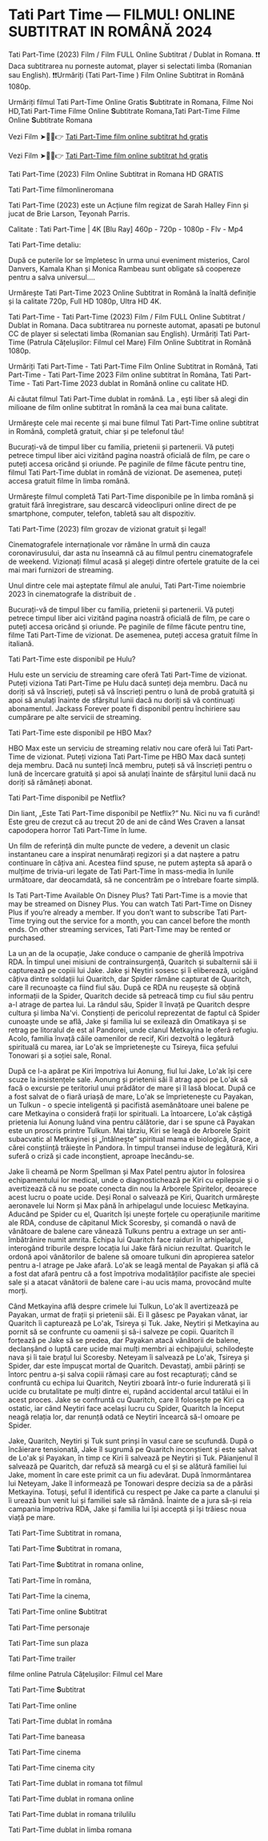 # Tati Part Time — FILMUL! ONLINE SUBTITRAT IN ROMÂNĂ 2024

Tati Part-Time (2023) Film / Film FULL Online Subtitrat / Dublat in Romana. ❗❗️️ Daca subtitrarea nu porneste automat, player si selectati limba (Romanian sau English). ❗❗️️Urmăriți (Tati Part-Time ) Film Online Subtitrat in Română 1080p.

Urmăriți filmul Tati Part-Time Online Gratis 𝐒ubtitrate in Romana, Filme Noi HD,Tati Part-Time Filme Online 𝐒ubtitrate Romana,Tati Part-Time Filme Online 𝐒ubtitrate Romana

Vezi Film ➤🔴✅👉 [Tati Part-Time film online subtitrat hd gratis](https://pro.tubeflix21.com/ro/1204188/part-time-daddy.html)

Vezi Film ➤🔴✅👉 [Tati Part-Time film online subtitrat hd gratis](https://pro.tubeflix21.com/ro/1204188/part-time-daddy.html)

Tati Part-Time (2023) Film Online Subtitrat in Romana HD GRATIS

Tati Part-Time filmonlineromana

Tati Part-Time (2023) este un Acțiune film regizat de Sarah Halley Finn și jucat de Brie Larson, Teyonah Parris.

Calitate : Tati Part-Time | 4K [Blu Ray] 460p - 720p - 1080p - Flv - Mp4

Tati Part-Time detaliu:

După ce puterile lor se împletesc în urma unui eveniment misterios, Carol Danvers, Kamala Khan și Monica Rambeau sunt obligate să coopereze pentru a salva universul....

Urmărește Tati Part-Time 2023 Online Subtitrat in Română la înaltă definiție și la calitate 720p, Full HD 1080p, Ultra HD 4K.

Tati Part-Time - Tati Part-Time (2023) Film / Film FULL Online Subtitrat / Dublat in Romana. Daca subtitrarea nu porneste automat, apasati pe butonul CC de player si selectati limba (Romanian sau English). Urmăriți Tati Part-Time (Patrula Cățelușilor: Filmul cel Mare) Film Online Subtitrat in Română 1080p.

Urmăriți Tati Part-Time - Tati Part-Time Film Online Subtitrat in Română, Tati Part-Time - Tati Part-Time 2023 Film online subtitrat în Româna, Tati Part-Time - Tati Part-Time 2023 dublat in Română online cu calitate HD.

Ai căutat filmul Tati Part-Time dublat in română. La , ești liber să alegi din milioane de film online subtitrat în română la cea mai buna calitate.

Urmărește cele mai recente și mai bune filmul Tati Part-Time online subtitrat in Română, completă gratuit, chiar și pe telefonul tău!

Bucurați-vă de timpul liber cu familia, prietenii și partenerii. Vă puteți petrece timpul liber aici vizitând pagina noastră oficială de film, pe care o puteți accesa oricând și oriunde. Pe paginile de filme făcute pentru tine, filmul Tati Part-Time dublat in română de vizionat. De asemenea, puteți accesa gratuit filme în limba română.

Urmărește filmul completă Tati Part-Time disponibile pe în limba română și gratuit fără înregistrare, sau descarcă videoclipuri online direct de pe smartphone, computer, telefon, tabletă sau alt dispozitiv.

Tati Part-Time (2023) film grozav de vizionat gratuit și legal!

Cinematografele internaționale vor rămâne în urmă din cauza coronavirusului, dar asta nu înseamnă că au filmul pentru cinematografele de weekend. Vizionați filmul acasă și alegeți dintre ofertele gratuite de la cei mai mari furnizori de streaming.

Unul dintre cele mai așteptate filmul ale anului, Tati Part-Time noiembrie 2023 în cinematografe la distribuit de .

Bucurați-vă de timpul liber cu familia, prietenii și partenerii. Vă puteți petrece timpul liber aici vizitând pagina noastră oficială de film, pe care o puteți accesa oricând și oriunde. Pe paginile de filme făcute pentru tine, filme Tati Part-Time de vizionat. De asemenea, puteți accesa gratuit filme în italiană.

Tati Part-Time este disponibil pe Hulu?

Hulu este un serviciu de streaming care oferă Tati Part-Time de vizionat. Puteți viziona Tati Part-Time pe Hulu dacă sunteți deja membru. Dacă nu doriți să vă înscrieți, puteți să vă înscrieți pentru o lună de probă gratuită și apoi să anulați înainte de sfârșitul lunii dacă nu doriți să vă continuați abonamentul. Jackass Forever poate fi disponibil pentru închiriere sau cumpărare pe alte servicii de streaming.

Tati Part-Time este disponibil pe HBO Max?

HBO Max este un serviciu de streaming relativ nou care oferă lui Tati Part-Time de vizionat. Puteți viziona Tati Part-Time pe HBO Max dacă sunteți deja membru. Dacă nu sunteți încă membru, puteți să vă înscrieți pentru o lună de încercare gratuită și apoi să anulați înainte de sfârșitul lunii dacă nu doriți să rămâneți abonat.

Tati Part-Time disponibil pe Netflix?

Din liant, „Este Tati Part-Time disponibil pe Netflix?” Nu. Nici nu va fi curând! Este greu de crezut că au trecut 20 de ani de când Wes Craven a lansat capodopera horror Tati Part-Time în lume.

Un film de referință din multe puncte de vedere, a devenit un clasic instantaneu care a inspirat nenumărați regizori și a dat naștere a patru continuare în câțiva ani. Acestea fiind spuse, ne putem aștepta să apară o mulțime de trivia-uri legate de Tati Part-Time în mass-media în lunile următoare, dar deocamdată, să ne concentrăm pe o întrebare foarte simplă.

Is Tati Part-Time Available On Disney Plus? Tati Part-Time is a movie that may be streamed on Disney Plus. You can watch Tati Part-Time on Disney Plus if you’re already a member. If you don’t want to subscribe Tati Part-Time trying out the service for a month, you can cancel before the month ends. On other streaming services, Tati Part-Time may be rented or purchased.

La un an de la ocupație, Jake conduce o campanie de gherilă împotriva RDA. În timpul unei misiuni de contrainsurgență, Quaritch și subalternii săi ii capturează pe copiii lui Jake. Jake și Neytiri sosesc și îi eliberează, ucigând câțiva dintre soldații lui Quaritch, dar Spider rămâne capturat de Quaritch, care îl recunoaște ca fiind fiul său. După ce RDA nu reușește să obțină informații de la Spider, Quaritch decide să petreacă timp cu fiul său pentru a-l atrage de partea lui. La rândul său, Spider îl învață pe Quaritch despre cultura și limba Na'vi. Conștienți de pericolul reprezentat de faptul că Spider cunoaște unde se află, Jake și familia lui se exilează din Omatikaya și se retrag pe litoralul de est al Pandorei, unde clanul Metkayina le oferă refugiu. Acolo, familia învață căile oamenilor de recif, Kiri dezvoltă o legătură spirituală cu marea, iar Lo'ak se împrietenește cu Tsireya, fiica șefului Tonowari și a soției sale, Ronal.

După ce l-a apărat pe Kiri împotriva lui Aonung, fiul lui Jake, Lo'ak își cere scuze la insistențele sale. Aonung și prietenii săi îl atrag apoi pe Lo'ak să facă o excursie pe teritoriul unui prădător de mare și îl lasă blocat. După ce a fost salvat de o fiară uriașă de mare, Lo'ak se împrietenește cu Payakan, un Tulkun - o specie inteligentă și pacifistă asemănătoare unei balene pe care Metkayina o consideră frații lor spirituali. La întoarcere, Lo'ak câștigă prietenia lui Aonung luând vina pentru călătorie, dar i se spune că Payakan este un proscris printre Tulkun. Mai târziu, Kiri se leagă de Arborele Spirit subacvatic al Metkayinei și „întâlnește” spiritual mama ei biologică, Grace, a cărei conștiință trăiește în Pandora. În timpul transei induse de legătură, Kiri suferă o criză și cade inconștient, aproape înecându-se.

Jake îi cheamă pe Norm Spellman și Max Patel pentru ajutor în folosirea echipamentului lor medical, unde o diagnostichează pe Kiri cu epilepsie și o avertizează că nu se poate conecta din nou la Arborele Spiritelor, deoarece acest lucru o poate ucide. Deși Ronal o salvează pe Kiri, Quaritch urmărește aeronavele lui Norm și Max până în arhipelagul unde locuiesc Metkayina. Aducând pe Spider cu el, Quaritch își unește forțele cu operațiunile maritime ale RDA, conduse de căpitanul Mick Scoresby, și comandă o navă de vânătoare de balene care vânează Tulkuns pentru a extrage un ser anti-îmbătrânire numit amrita. Echipa lui Quaritch face raiduri în arhipelagul, interogând triburile despre locația lui Jake fără niciun rezultat. Quaritch le ordonă apoi vânătorilor de balene să omoare tulkuni din apropierea satelor pentru a-l atrage pe Jake afară. Lo'ak se leagă mental de Payakan și află că a fost dat afară pentru că a fost împotriva modalităților pacifiste ale speciei sale și a atacat vânătorii de balene care i-au ucis mama, provocând multe morți.

Când Metkayina află despre crimele lui Tulkun, Lo'ak îl avertizează pe Payakan, urmat de frații și prietenii săi. Ei îl găsesc pe Payakan vânat, iar Quaritch îi capturează pe Lo'ak, Tsireya și Tuk. Jake, Neytiri și Metkayina au pornit să se confrunte cu oamenii și să-i salveze pe copii. Quaritch îl forțează pe Jake să se predea, dar Payakan atacă vânătorii de balene, declanșând o luptă care ucide mai mulți membri ai echipajului, schilodește nava și îi taie brațul lui Scoresby. Neteyam îi salvează pe Lo'ak, Tsireya și Spider, dar este împușcat mortal de Quaritch. Devastați, ambii părinți se întorc pentru a-și salva copiii rămași care au fost recapturați; când se confruntă cu echipa lui Quaritch, Neytiri zboară într-o furie îndurerată și îi ucide cu brutalitate pe mulți dintre ei, rupând accidental arcul tatălui ei în acest proces. Jake se confruntă cu Quaritch, care îl folosește pe Kiri ca ostatic, iar când Neytiri face același lucru cu Spider, Quaritch la început neagă relația lor, dar renunță odată ce Neytiri încearcă să-l omoare pe Spider.

Jake, Quaritch, Neytiri și Tuk sunt prinși în vasul care se scufundă. După o încăierare tensionată, Jake îl sugrumă pe Quaritch inconștient și este salvat de Lo'ak și Payakan, în timp ce Kiri îi salvează pe Neytiri și Tuk. Păianjenul îl salvează pe Quaritch, dar refuză să meargă cu el și se alătură familiei lui Jake, moment în care este primit ca un fiu adevărat. După înmormântarea lui Neteyam, Jake îl informează pe Tonowari despre decizia sa de a părăsi Metkayina. Totuși, șeful îl identifică cu respect pe Jake ca parte a clanului și îi urează bun venit lui și familiei sale să rămână. Înainte de a jura să-și reia campania împotriva RDA, Jake și familia lui își acceptă și își trăiesc noua viață pe mare.

Tati Part-Time Subtitrat in romana,

Tati Part-Time 𝐒ubtitrat in romana,

Tati Part-Time 𝐒ubtitrat in romana online,

Tati Part-Time în româna,

Tati Part-Time la cinema,

Tati Part-Time online 𝐒ubtitrat

Tati Part-Time personaje

Tati Part-Time sun plaza

Tati Part-Time trailer

filme online Patrula Cățelușilor: Filmul cel Mare

Tati Part-Time 𝐒ubtitrat

Tati Part-Time online

Tati Part-Time dublat în româna

Tati Part-Time baneasa

Tati Part-Time cinema

Tati Part-Time cinema city

Tati Part-Time dublat in romana tot filmul

Tati Part-Time dublat in romana online

Tati Part-Time dublat in romana trilulilu

Tati Part-Time dublat in limba romana
